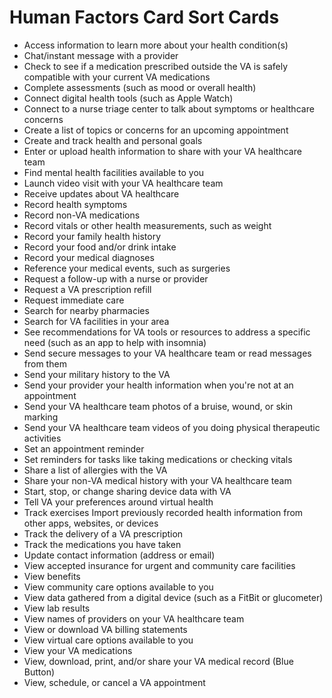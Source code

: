 # Human Factors Card Sort Cards

- Access information to learn more about your health condition(s)
- Chat/instant message with a provider    
- Check to see if a medication prescribed outside the VA is safely compatible with your current VA medications      
- Complete assessments (such as mood or overall health)
- Connect digital health tools (such as Apple Watch)           
- Connect to a nurse triage center to talk about symptoms or healthcare concerns
- Create a list of topics or concerns for an upcoming appointment
- Create and track health and personal goals          
- Enter or upload health information to share with your VA healthcare team           
- Find mental health facilities available to you       
- Launch video visit with your VA healthcare team               
- Receive updates about VA healthcare    
- Record health symptoms             
- Record non-VA medications       
- Record vitals or other health measurements, such as weight       
- Record your family health history             
- Record your food and/or drink intake     
- Record your medical diagnoses 
- Reference your medical events, such as surgeries             
- Request a follow-up with a nurse or provider      
- Request a VA prescription refill 
- Request immediate care              
- Search for nearby pharmacies
- Search for VA facilities in your area         
- See recommendations for VA tools or resources to address a specific need (such as an app to help with insomnia)               
- Send secure messages to your VA healthcare team or read messages from them
- Send your military history to the VA        
- Send your provider your health information when you're not at an appointment
- Send your VA healthcare team photos of a bruise, wound, or skin marking            
- Send your VA healthcare team videos of you doing physical therapeutic activities              
- Set an appointment reminder   
- Set reminders for tasks like taking medications or checking vitals               
- Share a list of allergies with the VA          
- Share your non-VA medical history with your VA healthcare team             
- Start, stop, or change sharing device data with VA            
- Tell VA your preferences around virtual health   
- Track exercises Import previously recorded health information from other apps, websites, or devices
- Track the delivery of a VA prescription   
- Track the medications you have taken   
- Update contact information (address or email)
- View accepted insurance for urgent and community care facilities             
- View benefits   
- View community care options available to you   
- View data gathered from a digital device (such as a FitBit or glucometer)
- View lab results
- View names of providers on your VA healthcare team
- View or download VA billing statements
- View virtual care options available to you             
- View your VA medications          
- View, download, print, and/or share your VA medical record (Blue Button)           
- View, schedule, or cancel a VA appointment
